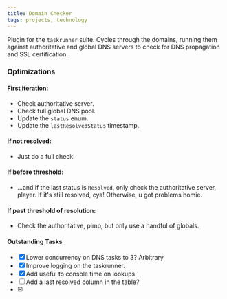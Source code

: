 ```yaml
---
title: Domain Checker
tags: projects, technology
---
```


Plugin for the `taskrunner` suite. Cycles through the domains, running them against authoritative and global DNS servers to check for DNS propagation and SSL certification.

### Optimizations

#### First iteration:

- Check authoritative server.
- Check full global DNS pool.
- Update the `status` enum.
- Update the `lastResolvedStatus` timestamp.

#### If not resolved:

- Just do a full check.

#### If before threshold:

- ...and if the last status is `Resolved`, only check the authoritative server, player. If it's still resolved, cya! Otherwise, u got problems homie.

#### If past threshold of resolution:

- Check the authoritative, pimp, but only use a handful of globals.

#### Outstanding Tasks

- [x] Lower concurrency on DNS tasks to 3? Arbitrary
- [x] Improve logging on the taskrunner.
- [x] Add useful to console.time on lookups.
- [ ] Add a last resolved column in the table?
- [x]
